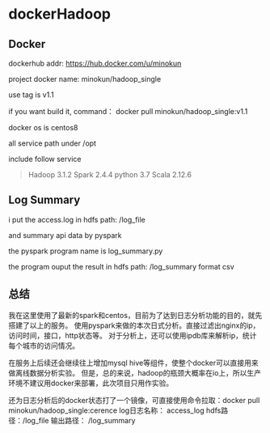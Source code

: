 # dockerHadoop
## Docker 

dockerhub addr:  https://hub.docker.com/u/minokun

project docker name: minokun/hadoop_single

use tag is v1.1

if you want build it, command： docker pull minokun/hadoop_single:v1.1

docker os is centos8 

all service path under /opt

include follow service

> Hadoop 3.1.2
> Spark 2.4.4
> python 3.7
> Scala 2.12.6

## Log Summary
i put the access.log in hdfs path: /log_file

and summary api data by pyspark

the pyspark program name is log_summary.py

the program ouput the result in hdfs path: /log_summary format csv

## 总结 
我在这里使用了最新的spark和centos，目前为了达到日志分析功能的目的，就先搭建了以上的服务。
使用pyspark来做的本次日式分析。直接过滤出nginx的ip，访问时间，接口，http状态等。
对于分析上，还可以使用ipdb库来解析ip，统计每个城市的访问情况。

在服务上后续还会继续往上增加mysql hive等组件，使整个docker可以直接用来做离线数据分析实验。
但是，总的来说，hadoop的瓶颈大概率在io上，所以生产环境不建议用docker来部署，此次项目只用作实验。

还为日志分析后的docker状态打了一个镜像，可直接使用命令拉取：docker pull minokun/hadoop_single:cerence
log日志名称： access_log hdfs路径：/log_file
输出路径： /log_summary

